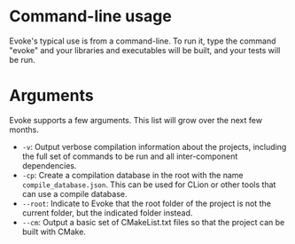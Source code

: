 # Command-line usage

Evoke's typical use is from a command-line. To run it, type the command "evoke" and your libraries and executables will be built, and your tests will be run.

# Arguments

Evoke supports a few arguments. This list will grow over the next few months.

- `-v`: Output verbose compilation information about the projects, including the full set of commands to be run and all inter-component dependencies.
- `-cp`: Create a compilation database in the root with the name `compile_database.json`. This can be used for CLion or other tools that can use a compile database.
- `--root`: Indicate to Evoke that the root folder of the project is not the current folder, but the indicated folder instead.
- `--cm`: Output a basic set of CMakeList.txt files so that the project can be built with CMake.
